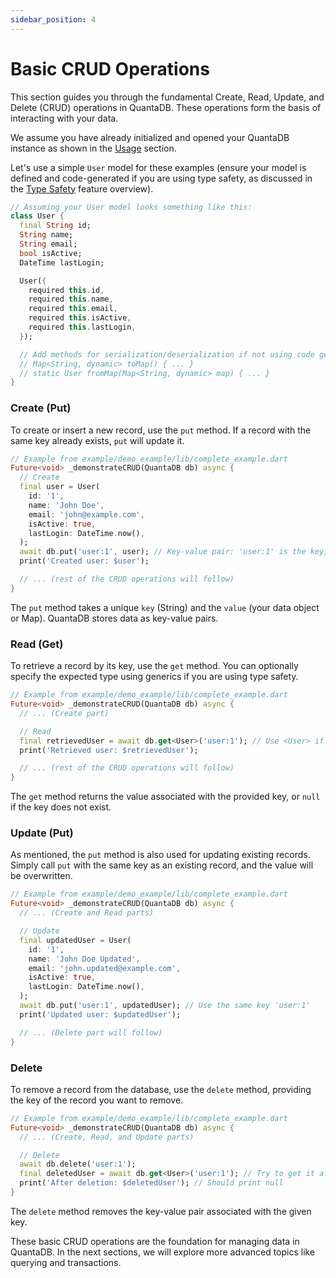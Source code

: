 ```yaml
---
sidebar_position: 4
---
```


# Basic CRUD Operations

This section guides you through the fundamental Create, Read, Update, and Delete (CRUD) operations in QuantaDB. These operations form the basis of interacting with your data.

We assume you have already initialized and opened your QuantaDB instance as shown in the [Usage](./usage.md) section.

Let's use a simple `User` model for these examples (ensure your model is defined and code-generated if you are using type safety, as discussed in the [Type Safety](./features/type-safety.md) feature overview).

```dart
// Assuming your User model looks something like this:
class User {
  final String id;
  String name;
  String email;
  bool isActive;
  DateTime lastLogin;

  User({
    required this.id,
    required this.name,
    required this.email,
    required this.isActive,
    required this.lastLogin,
  });

  // Add methods for serialization/deserialization if not using code generation
  // Map<String, dynamic> toMap() { ... }
  // static User fromMap(Map<String, dynamic> map) { ... }
}
```

### Create (Put)

To create or insert a new record, use the `put` method. If a record with the same key already exists, `put` will update it.

```dart
// Example from example/demo_example/lib/complete_example.dart
Future<void> _demonstrateCRUD(QuantaDB db) async {
  // Create
  final user = User(
    id: '1',
    name: 'John Doe',
    email: 'john@example.com',
    isActive: true,
    lastLogin: DateTime.now(),
  );
  await db.put('user:1', user); // Key-value pair: 'user:1' is the key, user object is the value
  print('Created user: $user');

  // ... (rest of the CRUD operations will follow)
}
```

The `put` method takes a unique `key` (String) and the `value` (your data object or Map). QuantaDB stores data as key-value pairs.

### Read (Get)

To retrieve a record by its key, use the `get` method. You can optionally specify the expected type using generics if you are using type safety.

```dart
// Example from example/demo_example/lib/complete_example.dart
Future<void> _demonstrateCRUD(QuantaDB db) async {
  // ... (Create part)

  // Read
  final retrievedUser = await db.get<User>('user:1'); // Use <User> if using type safety
  print('Retrieved user: $retrievedUser');

  // ... (rest of the CRUD operations will follow)
}
```

The `get` method returns the value associated with the provided key, or `null` if the key does not exist.

### Update (Put)

As mentioned, the `put` method is also used for updating existing records. Simply call `put` with the same key as an existing record, and the value will be overwritten.

```dart
// Example from example/demo_example/lib/complete_example.dart
Future<void> _demonstrateCRUD(QuantaDB db) async {
  // ... (Create and Read parts)

  // Update
  final updatedUser = User(
    id: '1',
    name: 'John Doe Updated',
    email: 'john.updated@example.com',
    isActive: true,
    lastLogin: DateTime.now(),
  );
  await db.put('user:1', updatedUser); // Use the same key 'user:1'
  print('Updated user: $updatedUser');

  // ... (Delete part will follow)
}
```

### Delete

To remove a record from the database, use the `delete` method, providing the key of the record you want to remove.

```dart
// Example from example/demo_example/lib/complete_example.dart
Future<void> _demonstrateCRUD(QuantaDB db) async {
  // ... (Create, Read, and Update parts)

  // Delete
  await db.delete('user:1');
  final deletedUser = await db.get<User>('user:1'); // Try to get it after deletion
  print('After deletion: $deletedUser'); // Should print null
}
```

The `delete` method removes the key-value pair associated with the given key.

These basic CRUD operations are the foundation for managing data in QuantaDB. In the next sections, we will explore more advanced topics like querying and transactions. 
